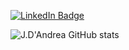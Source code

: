 
[![LinkedIn Badge](https://img.shields.io/badge/LinkedIn-Profile-informational?style=flat&logo=linkedin&logoColor=white&color=0D76A8)](https://www.linkedin.com/in/joaoluizdandrea/)


![J.D'Andrea GitHub stats](https://github-readme-stats.vercel.app/api?username=jlrdandrea&show_icons=true&theme=radical)



